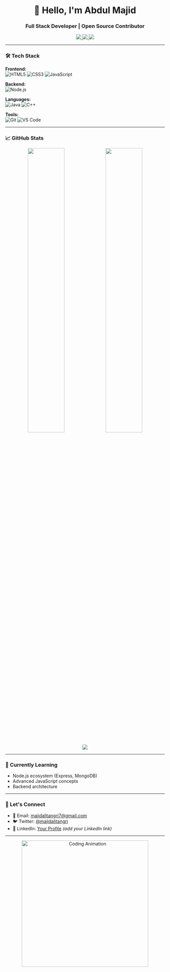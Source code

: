 <h1 align="center">👋 Hello, I'm Abdul Majid</h1>
<h3 align="center">Full Stack Developer | Open Source Contributor</h3>

<p align="center">
  <a href="https://twitter.com/majidalitangri">
    <img src="https://img.shields.io/badge/Twitter-1DA1F2?style=for-the-badge&logo=twitter&logoColor=white" />
  </a>
  <a href="https://linkedin.com/in/yourprofile">
    <img src="https://img.shields.io/badge/LinkedIn-0077B5?style=for-the-badge&logo=linkedin&logoColor=white" />
  </a>
  <a href="mailto:majidalitangri7@gmail.com">
    <img src="https://img.shields.io/badge/Gmail-D14836?style=for-the-badge&logo=gmail&logoColor=white" />
  </a>
</p>

---

### 🛠️ Tech Stack

**Frontend:**  
![HTML5](https://img.shields.io/badge/HTML5-E34F26?style=for-the-badge&logo=html5&logoColor=white)
![CSS3](https://img.shields.io/badge/CSS3-1572B6?style=for-the-badge&logo=css3&logoColor=white)
![JavaScript](https://img.shields.io/badge/JavaScript-F7DF1E?style=for-the-badge&logo=javascript&logoColor=black)

**Backend:**  
![Node.js](https://img.shields.io/badge/Node.js-339933?style=for-the-badge&logo=nodedotjs&logoColor=white)

**Languages:**  
![Java](https://img.shields.io/badge/Java-ED8B00?style=for-the-badge&logo=openjdk&logoColor=white)
![C++](https://img.shields.io/badge/C%2B%2B-00599C?style=for-the-badge&logo=c%2B%2B&logoColor=white)

**Tools:**  
![Git](https://img.shields.io/badge/Git-F05032?style=for-the-badge&logo=git&logoColor=white)
![VS Code](https://img.shields.io/badge/VS_Code-007ACC?style=for-the-badge&logo=visual-studio-code&logoColor=white)

---

### 📈 GitHub Stats

<p align="center">
  <img width="48%" src="https://github-readme-stats.vercel.app/api?username=AbdulMajidtangri&show_icons=true&theme=radical" />
  <img width="48%" src="https://github-readme-streak-stats.herokuapp.com/?user=AbdulMajidtangri&theme=radical" />
</p>

<p align="center">
  <img src="https://github-readme-stats.vercel.app/api/top-langs/?username=AbdulMajidtangri&layout=compact&theme=radical" />
</p>

---

### 🎯 Currently Learning
- Node.js ecosystem (Express, MongoDB)
- Advanced JavaScript concepts
- Backend architecture

---

### 🤝 Let's Connect
- 📧 Email: majidalitangri7@gmail.com
- 🐦 Twitter: [@majidalitangri](https://twitter.com/majidalitangri)
- 💼 LinkedIn: [Your Profile]() *(add your LinkedIn link)*

---

<p align="center">
  <img src="https://media.giphy.com/media/L1R1tvI9svkIWwpVYr/giphy.gif" width="400" alt="Coding Animation">
</p>

